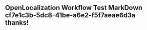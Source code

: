 <properties
ms.topic="hero-topic"
ms.test1="hero-topic"
ms.test2="test"/>

## OpenLocalization Workflow Test MarkDown cf7e1c3b-5dc8-41be-a6e2-f5f7aeae6d3a thanks!
